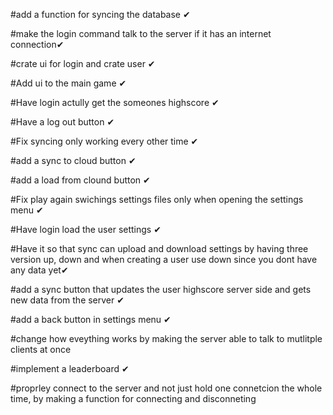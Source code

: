 #add a function for syncing the database ✔

#make the login command talk to the server if it has an internet connection✔

#crate ui for login and crate user ✔

#Add ui to the main game ✔

#Have login actully get the someones highscore ✔

#Have a log out button ✔

#Fix syncing only working every other time ✔

#add a sync to cloud button ✔

#add a load from clound button ✔

#Fix play again swichings settings files only when opening the settings menu ✔

#Have login load the user settings ✔

#Have it so that sync can upload and download settings by having three version up, down and when creating a user use down since you dont have any data yet✔

#add a sync button that updates the user highscore server side and gets new data from the server ✔

#add a back button in settings menu ✔

#change how eveything works by making the server able to talk to mutlitple clients at once

#implement a leaderboard ✔

#proprley connect to the server and not just hold one connetcion the whole time, by making a function for connecting and disconneting